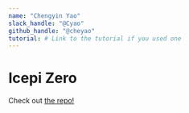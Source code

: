 ```yaml
---
name: "Chengyin Yao"
slack_handle: "@Cyao"
github_handle: "@cheyao"
tutorial: # Link to the tutorial if you used one
---
```


# Icepi Zero

Check out [the repo!](https://github.com/cheyao/icepi-zero)
